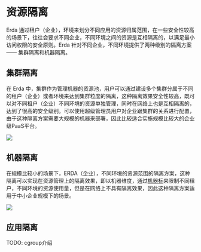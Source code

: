 # 资源隔离

Erda 通过租户（企业），环境来划分不同应用的资源归属范围，在一些安全性较高的场景下，往往会要求不同企业，不同环境之间的资源是互相隔离的，以满足最小访问权限的安全原则。Erda 针对不同企业，不同环境提供了两种级别的隔离方案 —— 集群隔离和机器隔离。

## 集群隔离
在 Erda 中，集群作为管理机器的资源池，用户可以通过建设多个集群分属于不同的租户（企业）或者环境来达到集群粒度的隔离，这种隔离效果安全性较高，既可以对不同租户（企业）不同环境的资源单独管理，同时在网络上也是互相隔离的，达到了很高的安全级别。可以使用超级管理员用户对企业跟集群的关系进行配置，由于这种隔离方案需要大规模的机器来部署，因此比较适合实施规模比较大的企业级PaaS平台。

![](http://terminus-paas.oss-cn-hangzhou.aliyuncs.com/paas-doc/2020/06/16/ec2aa689-3ffa-4672-abba-5bff80284d3d.png)
## 机器隔离
在规模比较小的场景下，ERDA（企业），不同环境的资源范围的隔离方案，这种隔离可以实现在资源管理上的隔离效果，即以机器维度，通过[机器标](../o_m/node-labels.md#标签汇总)来限制不同租户，不同环境的资源使用量，但是在网络上不具有隔离效果，因此这种隔离方案适用于中小企业规模下的场景。

![](http://terminus-paas.oss-cn-hangzhou.aliyuncs.com/paas-doc/2020/06/16/86091805-4c12-480c-a21a-5df11a86adba.png)

## 应用隔离

TODO:  cgroup介绍
